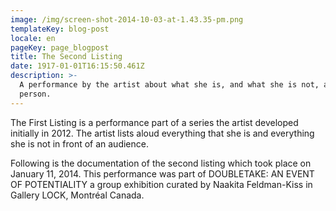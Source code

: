 ```yaml
---
image: /img/screen-shot-2014-10-03-at-1.43.35-pm.png
templateKey: blog-post
locale: en
pageKey: page_blogpost
title: The Second Listing
date: 1917-01-01T16:15:50.461Z
description: >-
  A performance by the artist about what she is, and what she is not, as a
  person.
---
```

The First Listing is a performance part of a series the artist developed initially in 2012. The artist lists aloud everything that she is and everything she is not in front of an audience. 

Following is the documentation of the second listing which took place on January 11, 2014. This performance was part of DOUBLETAKE: AN EVENT OF POTENTIALITY a group exhibition curated by Naakita Feldman-Kiss in Gallery LOCK, Montréal Canada.
